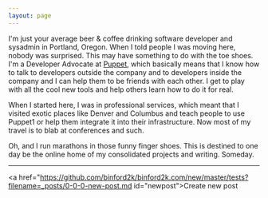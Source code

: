 ```yaml
---
layout: page
---
```


I'm just your average beer & coffee drinking software developer and sysadmin in
Portland, Oregon. When I told people I was moving here, nobody was surprised.
This may have something to do with the toe shoes. I'm a Developer Advocate at
[Puppet](https://puppet.com), which basically means that I know how to talk to
developers outside the company and to developers inside the company and I can
help them to be friends with each other. I get to play with all the cool new
tools and help others learn how to do it for real.

When I started here, I was in professional services, which meant that I visited
exotic places like Denver and Columbus and teach people to use Puppet1 or help
them integrate it into their infrastructure. Now most of my travel is to blab
at conferences and such.

Oh, and I run marathons in those funny finger shoes. This is destined to one day
be the online home of my consolidated projects and writing. Someday.

-------------

<a href="https://github.com/binford2k/binford2k.com/new/master/tests?filename=_posts/0-0-0-new-post.md id="newpost">Create new post</a>

<script>
 var date = new Date().toISOString().split('T')[0];
 var text = "---
layout: post
title: "new post"
summary:
image:
category:
tags: []
---
"
  var link = "https://github.com/binford2k/binford2k.com/new/master/tests?filename=_posts/"+date+"-new-post.md&value="+text;
  $("#warning").html(days + " days ago");

  $("#newpost").attr("href", link);
</script>
